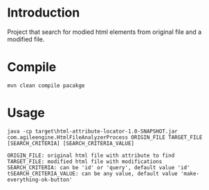 # Introduction


Project that search for modied html elements from original file and a modified file.

# Compile

`mvn clean compile pacakge`

# Usage

`java -cp target\html-attribute-locator-1.0-SNAPSHOT.jar com.agileengine.HtmlFileAnalyzerProcess ORIGIN_FILE TARGET_FILE [SEARCH_CRITERIA] [SEARCH_CRITERIA_VALUE]`

    ORIGIN_FILE: original html file with attribute to find
    TARGET_FILE: modified html file with modifications
    SEARCH_CRITERIA: can be 'id' or 'query', default value 'id'
    tSEARCH_CRITERIA_VALUE: can be any value, default value 'make-everything-ok-button'
    

